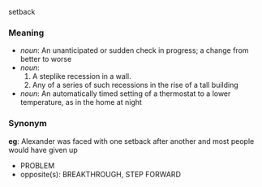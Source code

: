 setback
### Meaning
+ _noun_: An unanticipated or sudden check in progress; a change from better to worse
+ _noun_:
   1. A steplike recession in a wall.
   2. Any of a series of such recessions in the rise of a tall building
+ _noun_: An automatically timed setting of a thermostat to a lower temperature, as in the home at night

### Synonym

__eg__: Alexander was faced with one setback after another and most people would have given up

+ PROBLEM
+ opposite(s): BREAKTHROUGH, STEP FORWARD


